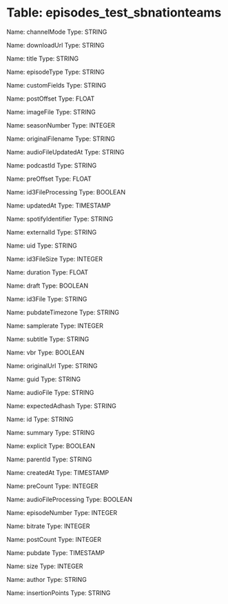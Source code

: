 Table: episodes_test_sbnationteams
==================================

Name: channelMode
Type: STRING

Name: downloadUrl
Type: STRING

Name: title
Type: STRING

Name: episodeType
Type: STRING

Name: customFields
Type: STRING

Name: postOffset
Type: FLOAT

Name: imageFile
Type: STRING

Name: seasonNumber
Type: INTEGER

Name: originalFilename
Type: STRING

Name: audioFileUpdatedAt
Type: STRING

Name: podcastId
Type: STRING

Name: preOffset
Type: FLOAT

Name: id3FileProcessing
Type: BOOLEAN

Name: updatedAt
Type: TIMESTAMP

Name: spotifyIdentifier
Type: STRING

Name: externalId
Type: STRING

Name: uid
Type: STRING

Name: id3FileSize
Type: INTEGER

Name: duration
Type: FLOAT

Name: draft
Type: BOOLEAN

Name: id3File
Type: STRING

Name: pubdateTimezone
Type: STRING

Name: samplerate
Type: INTEGER

Name: subtitle
Type: STRING

Name: vbr
Type: BOOLEAN

Name: originalUrl
Type: STRING

Name: guid
Type: STRING

Name: audioFile
Type: STRING

Name: expectedAdhash
Type: STRING

Name: id
Type: STRING

Name: summary
Type: STRING

Name: explicit
Type: BOOLEAN

Name: parentId
Type: STRING

Name: createdAt
Type: TIMESTAMP

Name: preCount
Type: INTEGER

Name: audioFileProcessing
Type: BOOLEAN

Name: episodeNumber
Type: INTEGER

Name: bitrate
Type: INTEGER

Name: postCount
Type: INTEGER

Name: pubdate
Type: TIMESTAMP

Name: size
Type: INTEGER

Name: author
Type: STRING

Name: insertionPoints
Type: STRING

